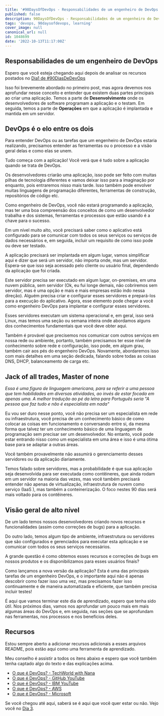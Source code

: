 ```yaml
---
title: '#90DaysOfDevOps - Responsabilidades de um engenheiro de DevOps - Dia 2'
published: false
description: 90DaysOfDevOps - Responsabilidades de um engenheiro de DevOps 
tags: 'devops, 90daysofdevops, learning'
cover_image: null
canonical_url: null
id: 1048699
date: '2022-10-13T11:17:00Z'
---
```


## Responsabilidades de um engenheiro de DevOps

Espero que você esteja chegando aqui depois de analisar os recursos postados no [Dia1 de #90DiasDeDevOps](dia01.md)

Isso foi brevemente abordado no primeiro post, mas agora devemos nos aprofundar nesse conceito e entender que existem duas partes principais ao criar uma aplicação. Temos a parte de **Desenvolvimento** onde os desenvolvedores de software programam a aplicação e o testam. Em seguida, temos a parte de **Operações** em que a aplicação é implantada e mantida em um servidor.

## DevOps é o elo entre os dois

Para entender DevOps ou as tarefas que um engenheiro de DevOps estaria realizando, precisamos entender as ferramentas ou o processo e a visão geral delas e como elas se unem.

Tudo começa com a aplicação! Você verá que é tudo sobre a aplicação quando se trata de DevOps.

Os desenvolvedores criarão uma aplicação, isso pode ser feito com muitas pilhas de tecnologia diferentes e vamos deixar isso para a imaginação por enquanto, pois entraremos nisso mais tarde. Isso também pode envolver muitas linguagens de programação diferentes, ferramentas de construção, repositórios de código etc.

Como engenheiro de DevOps, você não estará programando a aplicação, mas ter uma boa compreensão dos conceitos de como um desenvolvedor trabalha e dos sistemas, ferramentas e processos que estão usando é a chave para o sucesso.

Em um nível muito alto, você precisará saber como o aplicativo está configurado para se comunicar com todos os seus serviços ou serviços de dados necessários e, em seguida, incluir um requisito de como isso pode ou deve ser testado.

A aplicação precisará ser implantada em algum lugar, vamos simplificar aqui e dizer que será um servidor, não importa onde, mas um servidor. Espera-se que isso seja acessado pelo cliente ou usuário final, dependendo da aplicação que foi criada.

Este servidor precisa ser executado em algum lugar, on-premises, em uma nuvem pública, sem servidor (Ok, eu fui longe demais, não cobriremos sem servidor, mas é uma opção e mais e mais empresas estão indo nessa direção). Alguém precisa criar e configurar esses servidores e prepará-los para a execução do aplicativo. Agora, esse elemento pode chegar a você como engenheiro DevOps para implantar e configurar esses servidores.

Esses servidores executam um sistema operacional e, em geral, isso será Linux, mas temos uma seção ou semana inteira onde abordamos alguns dos conhecimentos fundamentais que você deve obter aqui.

Também é provável que precisemos nos comunicar com outros serviços em nossa rede ou ambiente, portanto, também precisamos ter esse nível de conhecimento sobre rede e configuração, isso pode, em algum grau, também cair aos pés do engenheiro DevOps. Novamente, abordaremos isso com mais detalhes em uma seção dedicada, falando sobre todas as coisas DNS, DHCP, balanceamento de carga etc.

## Jack of all trades, Master of none
_Essa é uma figura de linguagem americana, para se referir a uma pessoa que tem habilidades em diversas atividades, ao invés de estar focada em apenas uma. A melhor tradução ao pé da letra para Português seria "A pessoa que faz tudo e não é especialista em nada"_

Eu vou ser duro nesse ponto, você não precisa ser um especialista em rede ou infraestrutura, você precisa de um conhecimento básico de como colocar as coisas em funcionamento e conversando entre si, da mesma forma que talvez ter um conhecimento básico de uma linguagem de programação sem precisar ser um desenvolvedor. No entanto, você pode estar entrando nisso como um especialista em uma área e isso é uma ótima base para se adaptar a outras áreas.

Você também provavelmente não assumirá o gerenciamento desses servidores ou da aplicação diariamente.

Temos falado sobre servidores, mas a probabilidade é que sua aplicação seja desenvolvida para ser executada como contêineres, que ainda rodam em um servidor na maioria das vezes, mas você também precisará entender não apenas de virtualização, infraestrutura de nuvem como serviço (IaaS ), mas também a conteinerização. O foco nestes 90 dias será mais voltado para os contêineres.

## Visão geral de alto nível

De um lado temos nossos desenvolvedores criando novos recursos e funcionalidades (assim como correções de bugs) para a aplicação.

Do outro lado, temos algum tipo de ambiente, infraestrutura ou servidores que são configurados e gerenciados para executar esta aplicação e se comunicar com todos os seus serviços necessários.

A grande questão é como obtemos esses recursos e correções de bugs em nossos produtos e os disponibilizamos para esses usuários finais?

Como lançamos a nova versão da aplicação? Esta é uma das principais tarefas de um engenheiro DevOps, e o importante aqui não é apenas descobrir como fazer isso uma vez, mas precisamos fazer isso continuamente e de maneira automatizada e eficiente, que também precisa incluir testes!

É aqui que vamos terminar este dia de aprendizado, espero que tenha sido útil. Nos próximos dias, vamos nos aprofundar um pouco mais em mais algumas áreas do DevOps e, em seguida, nas seções que se aprofundam nas ferramentas, nos processos e nos benefícios deles.

## Recursos

Estou sempre aberto a adicionar recursos adicionais a esses arquivos README, pois estão aqui como uma ferramenta de aprendizado.

Meu conselho é assistir a todos os itens abaixo e espero que você também tenha captado algo do texto e das explicações acima.

- [O que é DevOps? - TechWorld with Nana](https://www.youtube.com/watch?v=0yWAtQ6wYNM)
- [O que é DevOps? - GitHub YouTube](https://www.youtube.com/watch?v=kBV8gPVZNEE)
- [O que é DevOps? - IBM YouTube](https://www.youtube.com/watch?v=UbtB4sMaaNM)
- [O que é DevOps? - AWS](https://aws.amazon.com/devops/what-is-devops/)
- [O que é DevOps? - Microsoft](https://docs.microsoft.com/en-us/devops/what-is-devops)

Se você chegou até aqui, saberá se é aqui que você quer estar ou não. Vejo você no [Dia 3](dia03.md).
